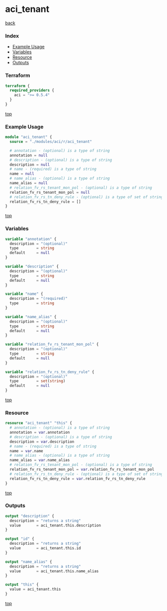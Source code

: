 # aci_tenant

[back](../aci.md)

### Index

- [Example Usage](#example-usage)
- [Variables](#variables)
- [Resource](#resource)
- [Outputs](#outputs)

### Terraform

```terraform
terraform {
  required_providers {
    aci = ">= 0.5.4"
  }
}
```

[top](#index)

### Example Usage

```terraform
module "aci_tenant" {
  source = "./modules/aci/r/aci_tenant"

  # annotation - (optional) is a type of string
  annotation = null
  # description - (optional) is a type of string
  description = null
  # name - (required) is a type of string
  name = null
  # name_alias - (optional) is a type of string
  name_alias = null
  # relation_fv_rs_tenant_mon_pol - (optional) is a type of string
  relation_fv_rs_tenant_mon_pol = null
  # relation_fv_rs_tn_deny_rule - (optional) is a type of set of string
  relation_fv_rs_tn_deny_rule = []
}
```

[top](#index)

### Variables

```terraform
variable "annotation" {
  description = "(optional)"
  type        = string
  default     = null
}

variable "description" {
  description = "(optional)"
  type        = string
  default     = null
}

variable "name" {
  description = "(required)"
  type        = string
}

variable "name_alias" {
  description = "(optional)"
  type        = string
  default     = null
}

variable "relation_fv_rs_tenant_mon_pol" {
  description = "(optional)"
  type        = string
  default     = null
}

variable "relation_fv_rs_tn_deny_rule" {
  description = "(optional)"
  type        = set(string)
  default     = null
}
```

[top](#index)

### Resource

```terraform
resource "aci_tenant" "this" {
  # annotation - (optional) is a type of string
  annotation = var.annotation
  # description - (optional) is a type of string
  description = var.description
  # name - (required) is a type of string
  name = var.name
  # name_alias - (optional) is a type of string
  name_alias = var.name_alias
  # relation_fv_rs_tenant_mon_pol - (optional) is a type of string
  relation_fv_rs_tenant_mon_pol = var.relation_fv_rs_tenant_mon_pol
  # relation_fv_rs_tn_deny_rule - (optional) is a type of set of string
  relation_fv_rs_tn_deny_rule = var.relation_fv_rs_tn_deny_rule
}
```

[top](#index)

### Outputs

```terraform
output "description" {
  description = "returns a string"
  value       = aci_tenant.this.description
}

output "id" {
  description = "returns a string"
  value       = aci_tenant.this.id
}

output "name_alias" {
  description = "returns a string"
  value       = aci_tenant.this.name_alias
}

output "this" {
  value = aci_tenant.this
}
```

[top](#index)